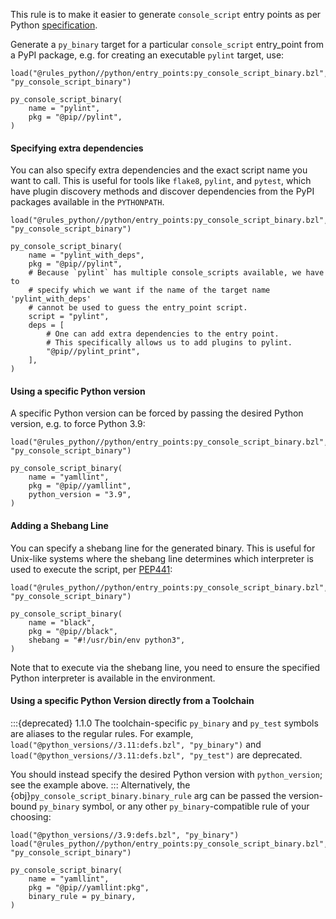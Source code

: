 This rule is to make it easier to generate `console_script` entry points
as per Python [specification].

Generate a `py_binary` target for a particular `console_script` entry_point
from a PyPI package, e.g. for creating an executable `pylint` target, use:
```starlark
load("@rules_python//python/entry_points:py_console_script_binary.bzl", "py_console_script_binary")

py_console_script_binary(
    name = "pylint",
    pkg = "@pip//pylint",
)
```

#### Specifying extra dependencies
You can also specify extra dependencies and the
exact script name you want to call. This is useful for tools like `flake8`,
`pylint`, and `pytest`, which have plugin discovery methods and discover
dependencies from the PyPI packages available in the `PYTHONPATH`.

```starlark
load("@rules_python//python/entry_points:py_console_script_binary.bzl", "py_console_script_binary")

py_console_script_binary(
    name = "pylint_with_deps",
    pkg = "@pip//pylint",
    # Because `pylint` has multiple console_scripts available, we have to
    # specify which we want if the name of the target name 'pylint_with_deps'
    # cannot be used to guess the entry_point script.
    script = "pylint",
    deps = [
        # One can add extra dependencies to the entry point.
        # This specifically allows us to add plugins to pylint.
        "@pip//pylint_print",
    ],
)
```

#### Using a specific Python version

A specific Python version can be forced by passing the desired Python version, e.g. to force Python 3.9:
```starlark
load("@rules_python//python/entry_points:py_console_script_binary.bzl", "py_console_script_binary")

py_console_script_binary(
    name = "yamllint",
    pkg = "@pip//yamllint",
    python_version = "3.9",
)
```

#### Adding a Shebang Line

You can specify a shebang line for the generated binary. This is useful for Unix-like
systems where the shebang line determines which interpreter is used to execute
the script, per [PEP441]:

```starlark
load("@rules_python//python/entry_points:py_console_script_binary.bzl", "py_console_script_binary")

py_console_script_binary(
    name = "black",
    pkg = "@pip//black",
    shebang = "#!/usr/bin/env python3",
)
```

Note that to execute via the shebang line, you need to ensure the specified
Python interpreter is available in the environment.


#### Using a specific Python Version directly from a Toolchain
:::{deprecated} 1.1.0
The toolchain-specific `py_binary` and `py_test` symbols are aliases to the regular rules.
For example, `load("@python_versions//3.11:defs.bzl", "py_binary")` and `load("@python_versions//3.11:defs.bzl", "py_test")` are deprecated.

You should instead specify the desired Python version with `python_version`; see the example above.
:::
Alternatively, the {obj}`py_console_script_binary.binary_rule` arg can be passed
the version-bound `py_binary` symbol, or any other `py_binary`-compatible rule
of your choosing:
```starlark
load("@python_versions//3.9:defs.bzl", "py_binary")
load("@rules_python//python/entry_points:py_console_script_binary.bzl", "py_console_script_binary")

py_console_script_binary(
    name = "yamllint",
    pkg = "@pip//yamllint:pkg",
    binary_rule = py_binary,
)
```

[specification]: https://packaging.python.org/en/latest/specifications/entry-points/
[`py_console_script_binary.binary_rule`]: #py_console_script_binary_binary_rule
[PEP441]: https://peps.python.org/pep-0441/#minimal-tooling-the-zipapp-module
